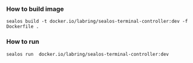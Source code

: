 ### How to build image

```shell
sealos build -t docker.io/labring/sealos-terminal-controller:dev -f Dockerfile .
```

### How to run

```shell
sealos run  docker.io/labring/sealos-terminal-controller:dev
```
